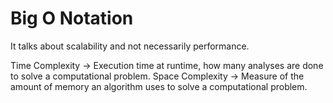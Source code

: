 # Big O Notation

It talks about scalability and not necessarily performance.

Time Complexity -> Execution time at runtime, how many analyses are done to solve a computational problem.
Space Complexity -> Measure of the amount of memory an algorithm uses to solve a computational problem.